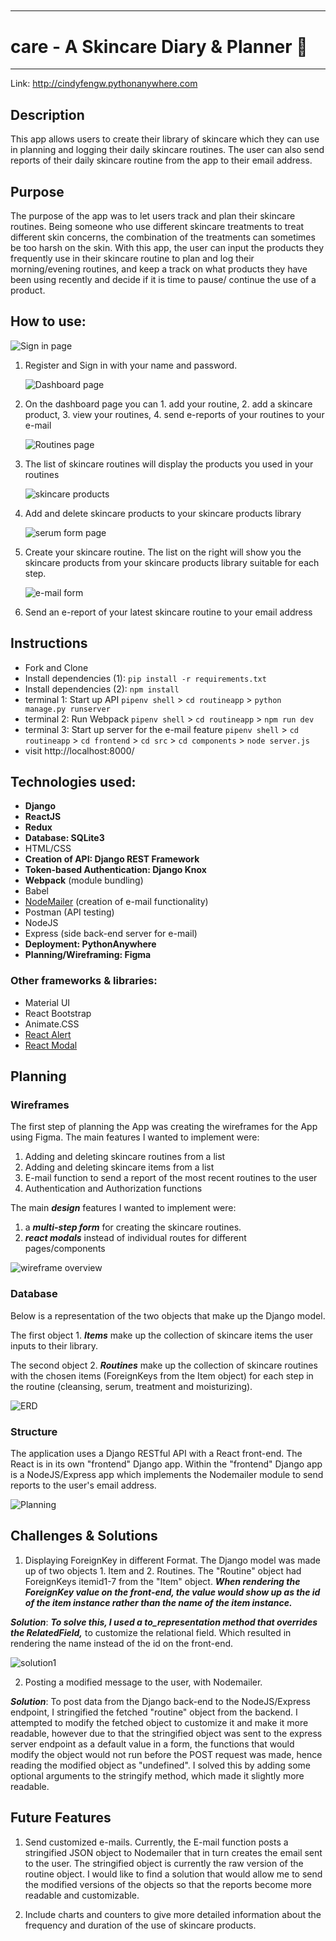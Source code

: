 ## <pre>

---

# care - A Skincare Diary & Planner 🌿

---

Link: http://cindyfengw.pythonanywhere.com

## Description

This app allows users to create their library of skincare which they can use in planning and logging their daily skincare routines. The user can also send reports of their daily skincare routine from the app to their email address.

## Purpose

The purpose of the app was to let users track and plan their skincare routines. Being someone who use different skincare treatments to treat different skin concerns, the combination of the treatments can sometimes be too harsh on the skin. With this app, the user can input the products they frequently use in their skincare routine to plan and log their morning/evening routines, and keep a track on what products they have been using recently and decide if it is time to pause/ continue the use of a product.

## How to use:

![Sign in page](signin.png)

1. Register and Sign in with your name and password.

   ![Dashboard page](header.png)

2. On the dashboard page you can 1. add your routine, 2. add a skincare product, 3. view your routines, 4. send e-reports of your routines to your e-mail

   ![Routines page](routines.png)

3. The list of skincare routines will display the products you used in your routines

   ![skincare products](skincareproducts.png)

4. Add and delete skincare products to your skincare products library

   ![serum form page](serumform.png)

5. Create your skincare routine. The list on the right will show you the skincare products from your skincare products library suitable for each step.

   ![e-mail form](email.png)

6. Send an e-report of your latest skincare routine to your email address

## Instructions

- Fork and Clone
- Install dependencies (1): `pip install -r requirements.txt`
- Install dependencies (2): `npm install`
- terminal 1: Start up API `pipenv shell` > `cd routineapp` > `python manage.py runserver`
- terminal 2: Run Webpack `pipenv shell` > `cd routineapp` > `npm run dev`
- terminal 3: Start up server for the e-mail feature `pipenv shell` > `cd routineapp` > `cd frontend` > `cd src` > `cd components` > `node server.js`
- visit http://localhost:8000/

## Technologies used:

- **Django**
- **ReactJS**
- **Redux**
- **Database: SQLite3**
- HTML/CSS
- **Creation of API: Django REST Framework**
- **Token-based Authentication: Django Knox**
- **Webpack** (module bundling)
- Babel
- [NodeMailer](https://github.com/nodemailer/nodemailer) (creation of e-mail functionality)
- Postman (API testing)
- NodeJS
- Express (side back-end server for e-mail)
- **Deployment: PythonAnywhere**
- **Planning/Wireframing: Figma**

### Other frameworks & libraries:

- Material UI
- React Bootstrap
- Animate.CSS
- [React Alert](https://www.npmjs.com/package/react-alert)
- [React Modal](https://www.npmjs.com/package/react-modal)

## Planning

### Wireframes

The first step of planning the App was creating the wireframes for the App using Figma. The main features I wanted to implement were:

1. Adding and deleting skincare routines from a list
2. Adding and deleting skincare items from a list
3. E-mail function to send a report of the most recent routines to the user
4. Authentication and Authorization functions

The main **_design_** features I wanted to implement were:

1. a **_multi-step form_** for creating the skincare routines.
2. **_react modals_** instead of individual routes for different pages/components

![wireframe overview](wireframe.png)

### Database

Below is a representation of the two objects that make up the Django model.

The first object 1. **_Items_** make up the collection of skincare items the user inputs to their library.

The second object 2. **_Routines_** make up the collection of skincare routines with the chosen items (ForeignKeys from the Item object) for each step in the routine (cleansing, serum, treatment and moisturizing).

![ERD](erd.png)

### Structure

The application uses a Django RESTful API with a React front-end. The React is in its own "frontend" Django app. Within the "frontend" Django app is a NodeJS/Express app which implements the Nodemailer module to send reports to the user's email address.

![Planning](diagram1.png)

## Challenges & Solutions

1. Displaying ForeignKey in different Format. The Django model was made up of two objects 1. Item and 2. Routines. The "Routine" object had ForeignKeys itemid1-7 from the "Item" object. **_When rendering the ForeignKey value on the front-end, the value would show up as the id of the item instance rather than the name of the item instance._**

**_Solution_**: **_To solve this, I used a to_representation method that overrides the RelatedField,_** to customize the relational field. Which resulted in rendering the name instead of the id on the front-end.

![solution1](torep.png)

2. Posting a modified message to the user, with Nodemailer.

**_Solution_**: To post data from the Django back-end to the NodeJS/Express endpoint, I stringified the fetched "routine" object from the backend. I attempted to modify the fetched object to customize it and make it more readable, however due to that the stringified object was sent to the express server endpoint as a default value in a form, the functions that would modify the object would not run before the POST request was made, hence reading the modified object as "undefined". I solved this by adding some optional arguments to the stringify method, which made it slightly more readable.

## Future Features

1. Send customized e-mails. Currently, the E-mail function posts a stringified JSON object to Nodemailer that in turn creates the email sent to the user. The stringified object is currently the raw version of the routine object. I would like to find a solution that would allow me to send the modified versions of the objects so that the reports become more readable and customizable.

2. Include charts and counters to give more detailed information about the frequency and duration of the use of skincare products.

</pre>
